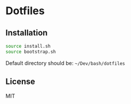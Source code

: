 # Dotfiles

## Installation

```bash
source install.sh
source bootstrap.sh
```

Default directory should be: `~/Dev/bash/dotfiles`

## License
MIT